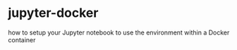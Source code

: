 # jupyter-docker
how to setup your Jupyter notebook to use the environment within a Docker container
